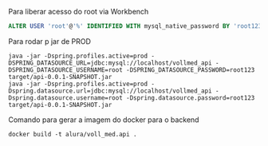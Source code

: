 
Para liberar acesso do root via Workbench
```sql
ALTER USER 'root'@'%' IDENTIFIED WITH mysql_native_password BY 'root123';
```
Para rodar p jar de PROD
```console
java -jar -Dspring.profiles.active=prod -DSPRING_DATASOURCE_URL=jdbc:mysql://localhost/vollmed_api -DSPRING_DATASOURCE_USERNAME=root -DSPRING_DATASOURCE_PASSWORD=root123 target/api-0.0.1-SNAPSHOT.jar
java -jar -Dspring.profiles.active=prod -Dspring.datasource.url=jdbc:mysql://localhost/vollmed_api -Dspring.datasource.username=root -Dspring.datasource.password=root123 target/api-0.0.1-SNAPSHOT.jar
```

Comando para gerar a imagem do docker para o backend

```console
docker build -t alura/voll_med.api .
```

